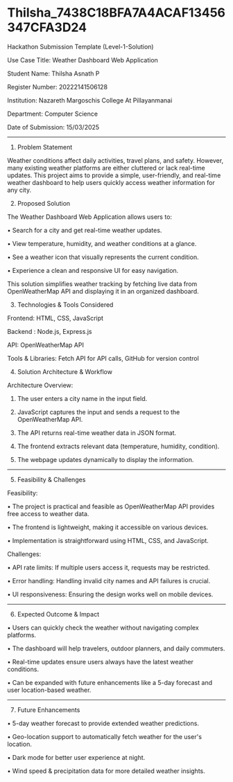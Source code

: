 # Thilsha_7438C18BFA7A4ACAF13456347CFA3D24
Hackathon Submission Template (Level-1-Solution)

Use Case Title:		Weather Dashboard Web Application

Student Name:		Thilsha Asnath P

Register Number:		20222141506128

Institution:			Nazareth Margoschis College At Pillayanmanai

Department:		Computer Science

Date of Submission:	15/03/2025


--------------------------------------------------------------------------------------------------------------------------

1. Problem Statement

Weather conditions affect daily activities, travel plans, and safety. However, many existing weather platforms are either cluttered or lack real-time updates. This project aims to provide a simple, user-friendly, and real-time weather dashboard to help users quickly access weather information for any city.

2. Proposed Solution

The Weather Dashboard Web Application allows users to:

•	Search for a city and get real-time weather updates.

•	View temperature, humidity, and weather conditions at a glance.

•	See a weather icon that visually represents the current condition.

•	Experience a clean and responsive UI for easy navigation.


This solution simplifies weather tracking by fetching live data from OpenWeatherMap API and displaying it in an organized dashboard.




3. Technologies & Tools Considered

Frontend: HTML, CSS, JavaScript

Backend : Node.js, Express.js

API: OpenWeatherMap API

Tools & Libraries: Fetch API for API calls, GitHub for version control





4. Solution Architecture & Workflow

Architecture Overview:

1. The user enters a city name in the input field.


2. JavaScript captures the input and sends a request to the OpenWeatherMap API.


3. The API returns real-time weather data in JSON format.


4. The frontend extracts relevant data (temperature, humidity, condition).


5. The webpage updates dynamically to display the information.

--------------------------------------------------------------------------------------------------------------------------------------

5. Feasibility & Challenges

Feasibility:

•	The project is practical and feasible as OpenWeatherMap API provides free access to weather data.

•	The frontend is lightweight, making it accessible on various devices.

•	Implementation is straightforward using HTML, CSS, and JavaScript.


Challenges:

•	API rate limits: If multiple users access it, requests may be restricted.

•	Error handling: Handling invalid city names and API failures is crucial.

•	UI responsiveness: Ensuring the design works well on mobile devices.



--------------------------------------------------------------------------------------------------------

6. Expected Outcome & Impact

•	Users can quickly check the weather without navigating complex platforms.

•	The dashboard will help travelers, outdoor planners, and daily commuters.

•	Real-time updates ensure users always have the latest weather conditions.

•	Can be expanded with future enhancements like a 5-day forecast and user location-based weather.



---------------------------------------------------------------------------------------------------------

7. Future Enhancements

•	5-day weather forecast to provide extended weather predictions.

•	Geo-location support to automatically fetch weather for the user's location.

•	Dark mode for better user experience at night.

•	Wind speed & precipitation data for more detailed weather insights.
